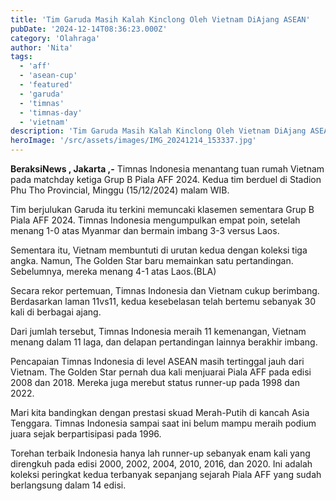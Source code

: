 ```yaml
---
title: 'Tim Garuda Masih Kalah Kinclong Oleh Vietnam DiAjang ASEAN'
pubDate: '2024-12-14T08:36:23.000Z'
category: 'Olahraga'
author: 'Nita'
tags:
  - 'aff'
  - 'asean-cup'
  - 'featured'
  - 'garuda'
  - 'timnas'
  - 'timnas-day'
  - 'vietnam'
description: 'Tim Garuda Masih Kalah Kinclong Oleh Vietnam DiAjang ASEAN'
heroImage: '/src/assets/images/IMG_20241214_153337.jpg'
---
```


**BeraksiNews , Jakarta ,-** Timnas Indonesia menantang tuan rumah Vietnam pada matchday ketiga Grup B Piala AFF 2024. Kedua tim berduel di Stadion Phu Tho Provincial, Minggu (15/12/2024) malam WIB.

Tim berjulukan Garuda itu terkini memuncaki klasemen sementara Grup B Piala AFF 2024. Timnas Indonesia mengumpulkan empat poin, setelah menang 1-0 atas Myanmar dan bermain imbang 3-3 versus Laos.

Sementara itu, Vietnam membuntuti di urutan kedua dengan koleksi tiga angka. Namun, The Golden Star baru memainkan satu pertandingan. Sebelumnya, mereka menang 4-1 atas Laos.(BLA)

Secara rekor pertemuan, Timnas Indonesia dan Vietnam cukup berimbang. Berdasarkan laman 11vs11, kedua kesebelasan telah bertemu sebanyak 30 kali di berbagai ajang.

Dari jumlah tersebut, Timnas Indonesia meraih 11 kemenangan, Vietnam menang dalam 11 laga, dan delapan pertandingan lainnya berakhir imbang.

Pencapaian Timnas Indonesia di level ASEAN masih tertinggal jauh dari Vietnam. The Golden Star pernah dua kali menjuarai Piala AFF pada edisi 2008 dan 2018. Mereka juga merebut status runner-up pada 1998 dan 2022.

Mari kita bandingkan dengan prestasi skuad Merah-Putih di kancah Asia Tenggara. Timnas Indonesia sampai saat ini belum mampu meraih podium juara sejak berpartisipasi pada 1996.

Torehan terbaik Indonesia hanya lah runner-up sebanyak enam kali yang direngkuh pada edisi 2000, 2002, 2004, 2010, 2016, dan 2020. Ini adalah koleksi peringkat kedua terbanyak sepanjang sejarah Piala AFF yang sudah berlangsung dalam 14 edisi.
